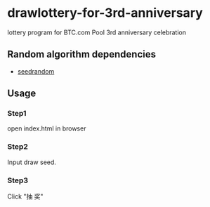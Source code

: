 # drawlottery-for-3rd-anniversary
lottery program for BTC.com Pool 3rd anniversary celebration

## Random algorithm dependencies
- [seedrandom](https://github.com/davidbau/seedrandom)

## Usage
### Step1
open index.html in browser
### Step2
Input draw seed.
### Step3
Click "抽 奖"